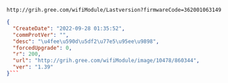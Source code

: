 `http://grih.gree.com/wifiModule/Lastversion?firmwareCode=362001063149`

```json
{
  "CreateDate": "2022-09-28 01:35:52",
  "commProtVer": "",
  "desc": "\u4fee\u590d\u5df2\u77e5\u95ee\u9898",
  "forcedUpgrade": 0,
  "r": 200,
  "url": "http://grih.gree.com/wifiModule/image/10478/860344",
  "ver": "1.39"
}```